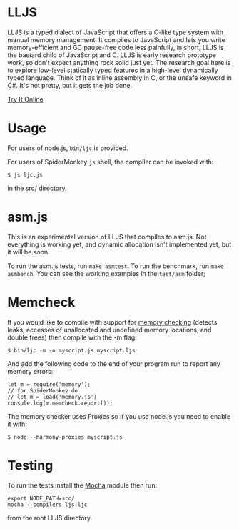 LLJS
====

LLJS is a typed dialect of JavaScript that offers a
C-like type system with manual memory management. It compiles to JavaScript
and lets you write memory-efficient and GC pause-free code less painfully, in
short, LLJS is the bastard child of JavaScript and C. LLJS is early research
prototype work, so don't expect anything rock solid just yet.  The research
goal here is to explore low-level statically typed features in a high-level
dynamically typed language. Think of it as inline assembly in C, or the
unsafe keyword in C#. It's not pretty, but it gets the job done.

[Try It Online](http://lljs.org)

Usage
=====

For users of node.js, `bin/ljc` is provided.

For users of SpiderMonkey `js` shell, the compiler can be invoked with:

    $ js ljc.js

in the src/ directory.

asm.js
======

This is an experimental version of LLJS that compiles to asm.js. Not everything is working yet, and dynamic allocation isn't implemented yet, but it will be soon.

To run the asm.js tests, run `make asmtest`. To run the benchmark, run `make asmbench`. You can see the working examples in the `test/asm` folder;

Memcheck
========

If you would like to compile with support for [memory checking](http://disnetdev.com/blog/2012/07/18/memory-checking-in-low-level-javascript/) (detects
leaks, accesses of unallocated and undefined memory locations, and
double frees) then compile with the -m flag:

    $ bin/ljc -m -o myscript.js myscript.ljs

And add the following code to the end of your program run to report
any memory errors:

    let m = require('memory');
    // for SpiderMonkey do
    // let m = load('memory.js')
    console.log(m.memcheck.report());

The memory checker uses Proxies so if you use node.js you need to
enable it with:

    $ node --harmony-proxies myscript.js

Testing
=======

To run the tests install the [Mocha](http://visionmedia.github.com/mocha/) module then run:

    export NODE_PATH=src/
    mocha --compilers ljs:ljc

from the root LLJS directory.